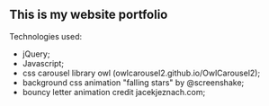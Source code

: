 ## This is my website portfolio

Technologies used:

- jQuery;
- Javascript;
- css carousel library owl (owlcarousel2.github.io/OwlCarousel2);
- background css animation "falling stars" by @screenshake;
- bouncy letter animation credit jacekjeznach.com;
